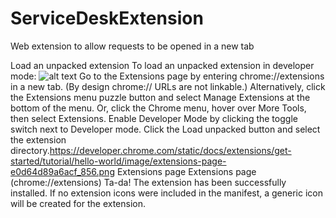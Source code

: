 # ServiceDeskExtension
Web extension to allow requests to be opened in a new tab



Load an unpacked extension
To load an unpacked extension in developer mode:
![alt text](https://developer.chrome.com/static/docs/extensions/get-started/tutorial/hello-world/image/extensions-page-e0d64d89a6acf_856.png)
Go to the Extensions page by entering chrome://extensions in a new tab. (By design chrome:// URLs are not linkable.)
Alternatively, click the Extensions menu puzzle button and select Manage Extensions at the bottom of the menu.
Or, click the Chrome menu, hover over More Tools, then select Extensions.
Enable Developer Mode by clicking the toggle switch next to Developer mode.
Click the Load unpacked button and select the extension directory.https://developer.chrome.com/static/docs/extensions/get-started/tutorial/hello-world/image/extensions-page-e0d64d89a6acf_856.png
Extensions page
Extensions page (chrome://extensions)
Ta-da! The extension has been successfully installed. If no extension icons were included in the manifest, a generic icon will be created for the extension.
